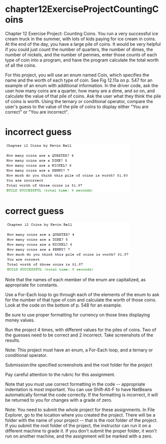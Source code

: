 # chapter12ExerciseProjectCountingCoins
Chapter 12 Exercise Project: Counting Coins. You run a very successful ice cream truck in the summer, with lots of kids paying for ice cream in coins. At the end of the day, you have a large pile of coins. It would be very helpful if you could just count the number of quarters, the number of dimes, the number of nickels, and the number of pennies, enter those counts of each type of coin into a program, and have the program calculate the total worth of all the coins.  

For this project, you will use an enum named Coin, which specifies the name and the worth of each type of coin. See Fig 12.11a on p. 547 for an example of an enum with additional information. In the driver code, ask the user how many coins are a quarter, how many are a dime, and so on, and calculate the value of that pile of coins. Ask the user what they think the pile of coins is worth. Using the ternary or conditional operator, compare the user's guess to the value of the pile of coins to display either "You are correct" or "You are incorrect". 

# incorrect guess

![incorrect guess](https://github.com/bell-kevin/chapter12ExerciseProjectCountingCoins/blob/main/incorrectGuessCoins.PNG)

# correct guess

![correct guess](https://github.com/bell-kevin/chapter12ExerciseProjectCountingCoins/blob/main/correctGuessCoins.PNG)

Note that the names of each member of the enum are capitalized, as appropriate for constants.  

Use a For-Each loop to go through each of the elements of the enum to ask for the number of that type of coin and calculate the worth of those coins. Look at the code on the bottom of p. 548 for an example.  

Be sure to use proper formatting for currency on those lines displaying money values.  

Run the project 4 times, with different values for the piles of coins. Two of the guesses need to be correct and 2 incorrect. Take screenshots of the results.  

Note: This project must have an enum, a For-Each loop, and a ternary or conditional operator.     

Submission:the specified screenshots and the root folder for the project    

Pay careful attention to the rubric for this assignment.  

Note that you must use correct formatting in the code -- appropriate indentation is most important. You can use Shift-Alt-F to have NetBeans automatically format the code correctly. If the formatting is incorrect, it will be returned to you for changes with a grade of zero.  

Note: You need to submit the whole project for these assignments. In File Explorer, go to the location where you created the project. There will be a folder with the name of your project -- that is the root folder of the project.  If you submit the root folder of the project, the instructor can run it on a different machine to grade it. If you don't submit the proper folder, it won't run on another machine, and the assignment will be marked with a zero.
